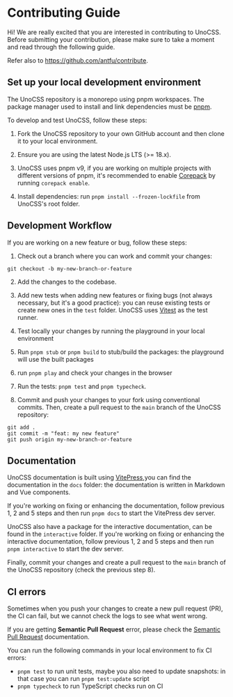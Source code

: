 # Contributing Guide

Hi! We are really excited that you are interested in contributing to UnoCSS. Before submitting your contribution, please make sure to take a moment and read through the following guide.

Refer also to https://github.com/antfu/contribute.

## Set up your local development environment

The UnoCSS repository is a monorepo using pnpm workspaces. The package manager used to install and link dependencies must be [pnpm](https://pnpm.io/).

To develop and test UnoCSS, follow these steps:

1. Fork the UnoCSS repository to your own GitHub account and then clone it to your local environment.

2. Ensure you are using the latest Node.js LTS (>= 18.x).

3. UnoCSS uses pnpm v9, if you are working on multiple projects with different versions of pnpm, it's recommended to enable [Corepack](https://github.com/nodejs/corepack) by running `corepack enable`.

4. Install dependencies: run `pnpm install --frozen-lockfile` from UnoCSS's root folder.

## Development Workflow

If you are working on a new feature or bug, follow these steps:

1. Check out a branch where you can work and commit your changes:
```shell
git checkout -b my-new-branch-or-feature
```

2. Add the changes to the codebase.

3. Add new tests when adding new features or fixing bugs (not always necessary, but it's a good practice): you can reuse existing tests or create new ones in the `test` folder. UnoCSS uses [Vitest](https://vitest.dev/) as the test runner.

4. Test locally your changes by running the playground in your local environment

5. Run `pnpm stub` or `pnpm build` to stub/build the packages: the playground will use the built packages

6. run `pnpm play` and check your changes in the browser

7. Run the tests: `pnpm test` and `pnpm typecheck`.

8. Commit and push your changes to your fork using conventional commits. Then, create a pull request to the `main` branch of the UnoCSS repository:
```shell
git add .
git commit -m "feat: my new feature"
git push origin my-new-branch-or-feature
```

## Documentation

UnoCSS documentation is built using [VitePress](https://vitepress.vuejs.org/),you can find the documentation in the `docs` folder: the documentation is written in Markdown and Vue components.

If you're working on fixing or enhancing the documentation, follow previous 1, 2 and 5 steps and then run `pnpm docs` to start the VitePress dev server.

UnoCSS also have a package for the interactive documentation, can be found in the `interactive` folder. If you're working on fixing or enhancing the interactive documentation, follow previous 1, 2 and 5 steps and then run `pnpm interactive` to start the dev server.

Finally, commit your changes and create a pull request to the `main` branch of the UnoCSS repository (check the previous step 8).

## CI errors

Sometimes when you push your changes to create a new pull request (PR), the CI can fail, but we cannot check the logs to see what went wrong.

If you are getting **Semantic Pull Request** error, please check the [Semantic Pull Request](https://www.conventionalcommits.org/en/v1.0.0/#summary) documentation.

You can run the following commands in your local environment to fix CI errors:
- `pnpm test` to run unit tests, maybe you also need to update snapshots: in that case you can run `pnpm test:update` script
- `pnpm typecheck` to run TypeScript checks run on CI
